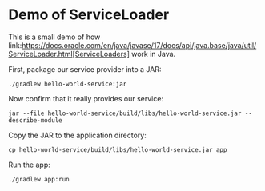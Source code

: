 # Demo of ServiceLoader

This is a small demo of how
link:https://docs.oracle.com/en/java/javase/17/docs/api/java.base/java/util/ServiceLoader.html[ServiceLoaders]
work in Java.

First, package our service provider into a JAR:

```shell
./gradlew hello-world-service:jar
```

Now confirm that it really provides our service:

```shell
jar --file hello-world-service/build/libs/hello-world-service.jar --describe-module
```

Copy the JAR to the application directory:

```shell
cp hello-world-service/build/libs/hello-world-service.jar app
```

Run the app:

```shell
./gradlew app:run
```
